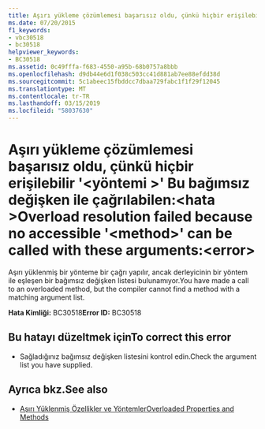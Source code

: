 ```yaml
---
title: Aşırı yükleme çözümlemesi başarısız oldu, çünkü hiçbir erişilebilir '<method>' Bu bağımsız değişkenlerle çağrılabilir:<error>
ms.date: 07/20/2015
f1_keywords:
- vbc30518
- bc30518
helpviewer_keywords:
- BC30518
ms.assetid: 0c49fffa-f683-4550-a95b-68b0757a8bbb
ms.openlocfilehash: d9db44e6d1f038c503cc41d881ab7ee88efdd38d
ms.sourcegitcommit: 5c1abeec15fbddcc7dbaa729fabc1f1f29f12045
ms.translationtype: MT
ms.contentlocale: tr-TR
ms.lasthandoff: 03/15/2019
ms.locfileid: "58037630"
---
```

# <a name="overload-resolution-failed-because-no-accessible-method-can-be-called-with-these-argumentserror"></a><span data-ttu-id="ac130-102">Aşırı yükleme çözümlemesi başarısız oldu, çünkü hiçbir erişilebilir '\<yöntemi >' Bu bağımsız değişken ile çağrılabilen:\<hata ></span><span class="sxs-lookup"><span data-stu-id="ac130-102">Overload resolution failed because no accessible '\<method>' can be called with these arguments:\<error></span></span>
<span data-ttu-id="ac130-103">Aşırı yüklenmiş bir yönteme bir çağrı yapılır, ancak derleyicinin bir yöntem ile eşleşen bir bağımsız değişken listesi bulunamıyor.</span><span class="sxs-lookup"><span data-stu-id="ac130-103">You have made a call to an overloaded method, but the compiler cannot find a method with a matching argument list.</span></span>  
  
 <span data-ttu-id="ac130-104">**Hata Kimliği:** BC30518</span><span class="sxs-lookup"><span data-stu-id="ac130-104">**Error ID:** BC30518</span></span>  
  
## <a name="to-correct-this-error"></a><span data-ttu-id="ac130-105">Bu hatayı düzeltmek için</span><span class="sxs-lookup"><span data-stu-id="ac130-105">To correct this error</span></span>  
  
-   <span data-ttu-id="ac130-106">Sağladığınız bağımsız değişken listesini kontrol edin.</span><span class="sxs-lookup"><span data-stu-id="ac130-106">Check the argument list you have supplied.</span></span>  
  
## <a name="see-also"></a><span data-ttu-id="ac130-107">Ayrıca bkz.</span><span class="sxs-lookup"><span data-stu-id="ac130-107">See also</span></span>

- [<span data-ttu-id="ac130-108">Aşırı Yüklenmiş Özellikler ve Yöntemler</span><span class="sxs-lookup"><span data-stu-id="ac130-108">Overloaded Properties and Methods</span></span>](../../visual-basic/programming-guide/language-features/objects-and-classes/overloaded-properties-and-methods.md)
